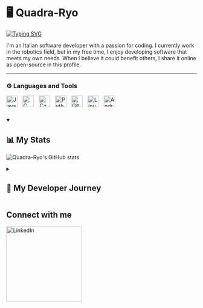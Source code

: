 # 🖥️ Quadra-Ryo

<a href="https://git.io/typing-svg"><img src="https://readme-typing-svg.demolab.com?font=Fira+Code&duration=3500&pause=800&color=F77F22&vCenter=true&random=true&width=435&lines=Robotic+Software+Engineer;5%2B+years+of+experience;Welcome+to+my+profile!" alt="Typing SVG" /></a>

I'm an Italian software developer with a passion for coding. I currently work in the robotics field, but in my free time, I enjoy developing software that meets my own needs. When I believe it could benefit others, I share it online as open-source in this profile.
<br>

---

### ⚙️ Languages and Tools

<img align="left" alt="Java" width="30px" style="padding-right:10px;" src="https://cdn.jsdelivr.net/gh/devicons/devicon/icons/java/java-original.svg"/>
<img align="left" alt="C" width="30px" style="padding-right:10px;" src="https://cdn.jsdelivr.net/gh/devicons/devicon@latest/icons/c/c-original.svg"/>
<img align="left" alt="C++" width="30px" style="padding-right:10px;" src="https://cdn.jsdelivr.net/gh/devicons/devicon@latest/icons/cplusplus/cplusplus-original.svg"/> 
<img align="left" alt="Python" width="30px" style="padding-right:10px;" src="https://cdn.jsdelivr.net/gh/devicons/devicon/icons/python/python-plain.svg" />
<img align="left" alt="Git" width="30px" style="padding-right:10px;" src="https://cdn.jsdelivr.net/gh/devicons/devicon/icons/git/git-original.svg" />
<img align="left" alt="Linux" width="30px" style="padding-right:10px;" src="https://cdn.jsdelivr.net/gh/devicons/devicon/icons/linux/linux-original.svg" />
<img align="left" alt="Android" width="30px" style="padding-right:10px;" src="https://cdn.jsdelivr.net/gh/devicons/devicon@latest/icons/android/android-plain.svg" />
<br />

#

<details open> 
  <summary><h2>📊 My Stats</h2></summary>
  
   ![Quadra-Ryo's GitHub stats](https://github-readme-stats.vercel.app/api?username=quadra-ryo&show_icons=true&theme=gruvbox)

</details>

<details> 
  <summary><h2>📜 My Developer Journey</h2></summary>

   I started programming at the age of 15 during high school, where I studied computer science. I quickly fell in love with the subject and have pursued this path ever since. During my final year of school, I began working as a developer for a startup, focusing on    embedded systems, blockchain, and communication APIs using FastAPI.

   After graduating, I immediately began working for a robotics company, where I developed plugins for various industrial robots using multiple languages (C, C++, Python, and proprietary languages). I am now involved in a project that integrates artificial   
   intelligence with vision systems in the robotics field.

   Thanks to these two experiences, I’ve learned to quickly adapt to new development environments and programming languages, utilize tools like Docker containers, and deepen my theoretical knowledge of blockchain and robotics.

   In parallel, I am passionate about constantly learning to stay updated in computer science and personal finance. I spend several hours each day studying and coding, and I enjoy every minute of it.

   In the past, I’ve worked with Android Studio, developed management software, and created APIs and Python bots for personal projects. Additionally, I am currently working on a physical software project involving Arduino, applied in the field of magnetic 
   levitation.

</details>

## Connect with me
<a href="https://www.linkedin.com/in/niccolo-quadrani">
 <img align="left" alt="LinkedIn" width="200px" style="padding-right:10px;" src="https://upload.wikimedia.org/wikipedia/commons/1/19/LinkedIn_logo.svg" />
</a>
